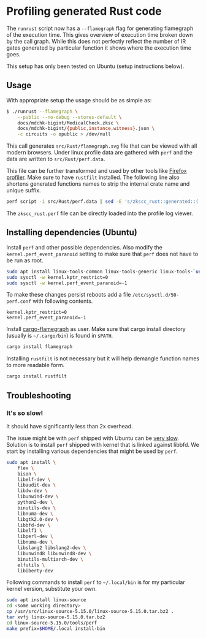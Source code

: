 # Profiling generated Rust code

The `runrust` script now has a `--flamegraph` flag for generating flamegraph of
the execution time. This gives overview of execution time broken down by the
call graph.  While this does not perfectly reflect the number of IR gates
generated by particular function it shows where the execution time goes.

This setup has only been tested on Ubuntu (setup instructions below).

## Usage

With appropriate setup the usage should be as simple as:

```bash
$ ./runrust --flamegraph \
    --public --no-debug --stores-default \
    docs/mdchk-bigint/MedicalCheck.zksc \
    docs/mdchk-bigint/{public,instance,witness}.json \
    -c circuits -o opublic > /dev/null
```

This call generates `src/Rust/flamegraph.svg` file that can be viewed with all
modern browsers. Under linux profile data are gathered with `perf` and the data
are written to `src/Rust/perf.data`.

This file can be further transformed and used by other tools like
[Firefox profiler](profiler.firefox.com/).  Make sure to have `rustfilt`
installed. The following line also shortens generated functions names to strip
the internal crate name and unique suffix.

```bash
perf script -i src/Rust/perf.data | sed -E 's/zkscc_rust::generated::(.*)_u[[:digit:]]*/\1/g' | rustfilt > zkscc_rust.perf
```

The `zkscc_rust.perf` file can be directly loaded into the profile log viewer.


## Installing dependencies (Ubuntu)

Install `perf` and other possible dependencies. Also modify the
`kernel.perf_event_paranoid` setting to make sure that `perf` does not have to
be run as root.

```bash
sudo apt install linux-tools-common linux-tools-generic linux-tools-`uname -r`
sudo sysctl -w kernel.kptr_restrict=0
sudo sysctl -w kernel.perf_event_paranoid=-1
```

To make these changes persist reboots add a file `/etc/sysctl.d/50-perf.conf` with following contents.

```
kernel.kptr_restrict=0
kernel.perf_event_paranoid=-1
```

Install [cargo-flamegraph](https://github.com/flamegraph-rs/flamegraph) as user.
Make sure that cargo install directory (usually is `~/.cargo/bin`) is found in `$PATH`.

```bash
cargo install flamegraph
```

Installing `rustfilt` is not necessary but it will help demangle function names
to more readable form.

```bash
cargo install rustfilt
```

## Troubleshooting

### It's so slow!

It should have significantly less than 2x overhead.

The issue might be with `perf` shipped with Ubuntu can be [very slow](https://michcioperz.com/post/slow-perf-script/).
Solution is to install `perf` shipped with kernel that is linked against libbfd.
We start by installing various dependencies that might be used by `perf`.

```bash
sudo apt install \
    flex \
    bison \
    libelf-dev \
    libaudit-dev \
    libdw-dev \
    libunwind-dev \
    python2-dev \
    binutils-dev \
    libnuma-dev \
    libgtk2.0-dev \
    libbfd-dev \
    libelf1 \
    libperl-dev \
    libnuma-dev \
    libslang2 libslang2-dev \
    libunwind8 libunwind8-dev \
    binutils-multiarch-dev \
    elfutils \
    libiberty-dev
```

Following commands to install `perf` to `~/.local/bin` is for my particular kernel version, substitute your own.

```bash
sudo apt install linux-source
cd <some working directory>
cp /usr/src/linux-source-5.15.0/linux-source-5.15.0.tar.bz2 .
tar xvfj linux-source-5.15.0.tar.bz2
cd linux-source-5.15.0/tools/perf
make prefix=$HOME/.local install-bin
```
